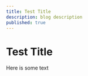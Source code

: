 ```yaml
---
title: Test Title
description: blog description
published: true
---
```


# Test Title

Here is some text